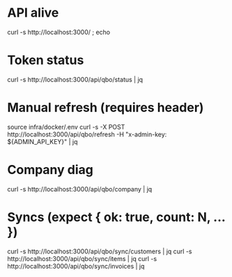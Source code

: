 # API alive
curl -s http://localhost:3000/ ; echo

# Token status
curl -s http://localhost:3000/api/qbo/status | jq

# Manual refresh (requires header)
source infra/docker/.env
curl -s -X POST http://localhost:3000/api/qbo/refresh -H "x-admin-key: ${ADMIN_API_KEY}" | jq

# Company diag
curl -s http://localhost:3000/api/qbo/company | jq

# Syncs (expect { ok: true, count: N, ... })
curl -s http://localhost:3000/api/qbo/sync/customers | jq
curl -s http://localhost:3000/api/qbo/sync/items | jq
curl -s http://localhost:3000/api/qbo/sync/invoices | jq

